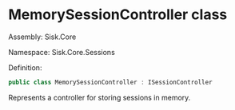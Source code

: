 <!--

Copyrights 2023 Sisk Framework - CypherPotato
Published under MIT license

!!! DO NOT EDIT THIS FILE !!!
This file was generated by a tool in the Sisk package. To edit the information in this documentation,
edit the XML documentation present in the Sisk source code.

-->

# MemorySessionController class
Assembly: Sisk.Core

Namespace: Sisk.Core.Sessions

Definition:

```cs
public class MemorySessionController : ISessionController
```

Represents a controller for storing sessions in memory.

